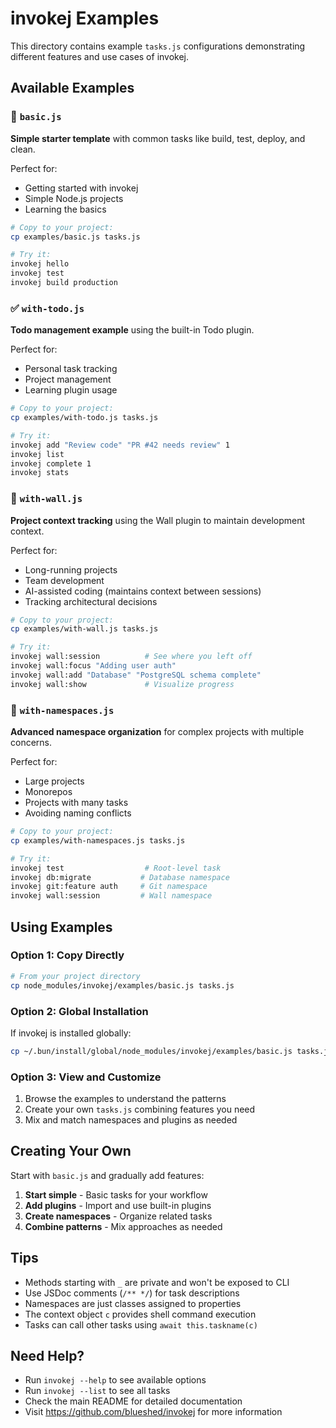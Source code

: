 # invokej Examples

This directory contains example `tasks.js` configurations demonstrating different features and use cases of invokej.

## Available Examples

### 🎯 `basic.js`
**Simple starter template** with common tasks like build, test, deploy, and clean.

Perfect for:
- Getting started with invokej
- Simple Node.js projects
- Learning the basics

```bash
# Copy to your project:
cp examples/basic.js tasks.js

# Try it:
invokej hello
invokej test
invokej build production
```

### ✅ `with-todo.js`
**Todo management example** using the built-in Todo plugin.

Perfect for:
- Personal task tracking
- Project management
- Learning plugin usage

```bash
# Copy to your project:
cp examples/with-todo.js tasks.js

# Try it:
invokej add "Review code" "PR #42 needs review" 1
invokej list
invokej complete 1
invokej stats
```

### 🧱 `with-wall.js`
**Project context tracking** using the Wall plugin to maintain development context.

Perfect for:
- Long-running projects
- Team development
- AI-assisted coding (maintains context between sessions)
- Tracking architectural decisions

```bash
# Copy to your project:
cp examples/with-wall.js tasks.js

# Try it:
invokej wall:session          # See where you left off
invokej wall:focus "Adding user auth"
invokej wall:add "Database" "PostgreSQL schema complete"
invokej wall:show             # Visualize progress
```

### 📁 `with-namespaces.js`
**Advanced namespace organization** for complex projects with multiple concerns.

Perfect for:
- Large projects
- Monorepos
- Projects with many tasks
- Avoiding naming conflicts

```bash
# Copy to your project:
cp examples/with-namespaces.js tasks.js

# Try it:
invokej test                  # Root-level task
invokej db:migrate           # Database namespace
invokej git:feature auth     # Git namespace
invokej wall:session         # Wall namespace
```

## Using Examples

### Option 1: Copy Directly
```bash
# From your project directory
cp node_modules/invokej/examples/basic.js tasks.js
```

### Option 2: Global Installation
If invokej is installed globally:
```bash
cp ~/.bun/install/global/node_modules/invokej/examples/basic.js tasks.js
```

### Option 3: View and Customize
1. Browse the examples to understand the patterns
2. Create your own `tasks.js` combining features you need
3. Mix and match namespaces and plugins as needed

## Creating Your Own

Start with `basic.js` and gradually add features:

1. **Start simple** - Basic tasks for your workflow
2. **Add plugins** - Import and use built-in plugins
3. **Create namespaces** - Organize related tasks
4. **Combine patterns** - Mix approaches as needed

## Tips

- Methods starting with `_` are private and won't be exposed to CLI
- Use JSDoc comments (`/** */`) for task descriptions
- Namespaces are just classes assigned to properties
- The context object `c` provides shell command execution
- Tasks can call other tasks using `await this.taskname(c)`

## Need Help?

- Run `invokej --help` to see available options
- Run `invokej --list` to see all tasks
- Check the main README for detailed documentation
- Visit https://github.com/blueshed/invokej for more information